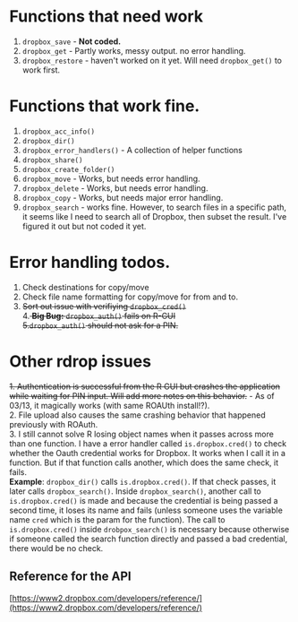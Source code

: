 #  Functions that need work
1. `dropbox_save` - **Not coded.**
2. `dropbox_get` - Partly works, messy output. no error handling.
3. `dropbox_restore` - haven't worked on it yet. Will need `dropbox_get()` to work first.


# Functions that work fine.

1. `dropbox_acc_info()`
2. `dropbox_dir()`
3. `dropbox_error_handlers()` - A collection of helper functions                 
4. `dropbox_share()`  
5. `dropbox_create_folder()`  
6. `dropbox_move` - Works, but needs error handling.
7. `dropbox_delete` - Works, but needs error handling.
8. `dropbox_copy` - Works, but needs major error handling.
9. `dropbox_search` - works fine. However, to search files in a specific path, it seems like I need to search all of Dropbox, then subset the result. I've figured it out but not coded it yet.                 

# Error handling todos.
1. Check destinations for copy/move
2. Check file name formatting for copy/move for from and to.
3. <strike> Sort out issue with verifiying `dropbox_cred()`</strike><br>
4.<strike> **Big Bug:** `dropbox_auth()` fails on R-GUI <br>
5.`dropbox_auth()` should not ask for a PIN.</strike>

# Other rdrop issues
<strike>1. Authentication is successful from the R GUI but crashes the application while waiting for PIN input. Will add more notes on this behavior.</strike> - As of 03/13, it magically works (with same ROAUth install!?).<br>
2. File upload also causes the same crashing behavior that happened previously with ROAuth. <br>
3. I still cannot solve R losing object names when it passes across more than one function. I have a error handler called `is.dropbox.cred()` to check whether the Oauth credential works for Dropbox. It works when I call it in a function. But if that function calls another, which does the same check, it fails.<br>
**Example**: `dropbox_dir()` calls `is.dropbox.cred()`. If that check passes, it later calls `dropbox_search()`. Inside `dropbox_search()`, another call to `is.dropbox.cred()` is made and because the credential is being passed a second time, it loses its name and fails (unless someone uses the variable name `cred` which is the param for the function). 
The call to `is.dropbox.cred()` inside `drobpox_search()` is necessary because otherwise if someone called the search function directly and passed a bad credential, there would be no check.

## Reference for the API
[https://www2.dropbox.com/developers/reference/](https://www2.dropbox.com/developers/reference/)